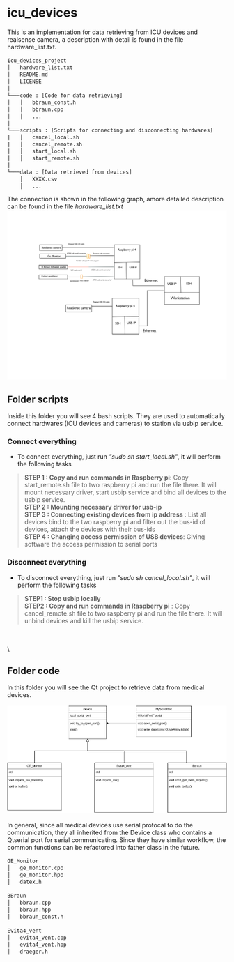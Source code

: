 # icu_devices
This is an implementation for data retrieving from ICU devices and realsense camera, a description with  detail is found in the file hardware_list.txt.

```
Icu_devices_project
│   hardware_list.txt
│   README.md
│   LICENSE    
│
└───code : [Code for data retrieving]
│   │   bbraun_const.h
│   │   bbraun.cpp
│   │   ...
│   
└───scripts : [Scripts for connecting and disconnecting hardwares]
|   │   cancel_local.sh
|   │   cancel_remote.sh
|   │   start_local.sh
|   │   start_remote.sh
|
└───data : [Data retrieved from devices]
    │   XXXX.csv
    │   ...

```
The connection is shown in the following graph, amore detailed description can be found in the file *hardware_list.txt*
<img src="Connection.png">




## Folder **scripts**
Inside this folder you will see 4 bash scripts. They are used to automatically connect hardwares (ICU devices and cameras) to station via usbip service.

### Connect everything
* To connect everything, just run *"sudo sh start_local.sh"*, it will perform the following tasks

> **STEP 1 : Copy and run commands in Raspberry pi**: Copy start_remote.sh file to two raspberry pi and run the file there. It will mount necessary driver, start usbip service and bind all devices to the usbip service.\
> **STEP 2 : Mounting necessary driver for usb-ip** \
> **STEP 3 : Connecting existing devices from ip address** : List all devices bind to the two raspberry pi and filter out the bus-id of devices, attach the devices with their bus-ids\
> **STEP 4 : Changing access permission of USB devices**: Giving software the access permission to serial ports


### Disconnect everything
* To disconnect everything, just run *"sudo sh cancel_local.sh"*, it will perform the following tasks

> **STEP1 :  Stop usbip locally**\
> **STEP2 :  Copy and run commands in Raspberry pi** : Copy cancel_remote.sh file to two raspberry pi and run the file there. It will unbind devices and kill the usbip service.

\
\
\


## Folder **code**
In this folder you will see the Qt project to retrieve data from medical devices. 
\
\
<img src='UML.png'>
\
\
In general, since all medical devices use serial protocal to do the communication, they all inherited from the Device class who contains a Qtserial port for serial communicating. Since they have similar workflow, the common functions can be refactored into father class in the future.

```
GE_Monitor
│   ge_monitor.cpp
│   ge_monitor.hpp
│   datex.h    

BBraun
│   bbraun.cpp
│   bbraun.hpp
│   bbraun_const.h

Evita4_vent
│   evita4_vent.cpp
│   evita4_vent.hpp
│   draeger.h  

```